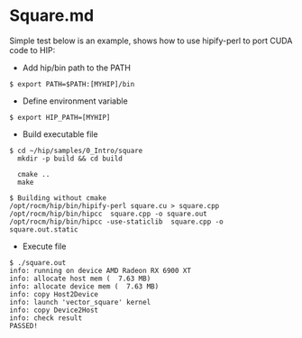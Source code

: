 # Square.md

Simple test below is an example, shows how to use hipify-perl to port CUDA code to HIP:

- Add hip/bin path to the PATH
```
$ export PATH=$PATH:[MYHIP]/bin
```

- Define environment variable
```
$ export HIP_PATH=[MYHIP]
```

- Build executable file
```
$ cd ~/hip/samples/0_Intro/square
  mkdir -p build && cd build

  cmake ..
  make

$ Building without cmake
/opt/rocm/hip/bin/hipify-perl square.cu > square.cpp
/opt/rocm/hip/bin/hipcc  square.cpp -o square.out
/opt/rocm/hip/bin/hipcc -use-staticlib  square.cpp -o square.out.static
```
- Execute file
```
$ ./square.out
info: running on device AMD Radeon RX 6900 XT
info: allocate host mem (  7.63 MB)
info: allocate device mem (  7.63 MB)
info: copy Host2Device
info: launch 'vector_square' kernel
info: copy Device2Host
info: check result
PASSED!
```
